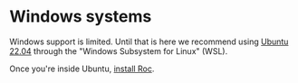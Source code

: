 # Windows systems

Windows support is limited. Until that is here we recommend using [Ubuntu 22.04](https://apps.microsoft.com/detail/9pn20msr04dw?hl=en-us&gl=US) through the "Windows Subsystem for Linux" (WSL).

Once you're inside Ubuntu, [install Roc](/install/linux_x86_64).
